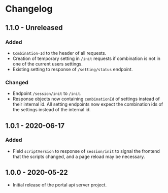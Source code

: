 # Changelog

## 1.1.0 - Unreleased

### Added

- `Combination-Id` to the header of all requests.
- Creation of temporary setting in `/init` requests if combination is not in one of the current users settings.
- Existing setting to response of `/setting/status` endpoint.

### Changed

- Endpoint `/session/init` to `/init`.
- Response objects now containing `combinationId` of settings instead of their internal id. All setting endpoints now
  expect the combination ids of the settings instead of the internal id.

## 1.0.1 - 2020-06-17

### Added

- Field `scriptVersion` to response of `session/init` to signal the frontend that the scripts changed, and a page reload
  may be necessary.

## 1.0.0 - 2020-05-22

- Initial release of the portal api server project.
